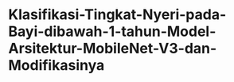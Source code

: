 # Klasifikasi-Tingkat-Nyeri-pada-Bayi-dibawah-1-tahun-Model-Arsitektur-MobileNet-V3-dan-Modifikasinya
